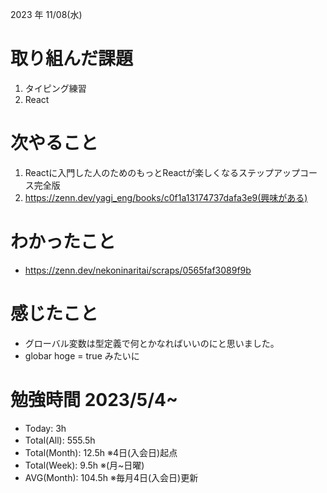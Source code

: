 2023 年 11/08(水)

# 取り組んだ課題

1. タイピング練習
4. React

# 次やること

1. Reactに入門した人のためのもっとReactが楽しくなるステップアップコース完全版
2. https://zenn.dev/yagi_eng/books/c0f1a13174737dafa3e9(興味がある)

# わかったこと

* https://zenn.dev/nekoninaritai/scraps/0565faf3089f9b

# 感じたこと

* グローバル変数は型定義で何とかなればいいのにと思いました。
* globar hoge = true みたいに

# 勉強時間 2023/5/4~

* Today: 3h
* Total(All): 555.5h　
* Total(Month): 12.5h ※4日(入会日)起点
* Total(Week): 9.5h ※(月~日曜)
* AVG(Month): 104.5h ※毎月4日(入会日)更新
